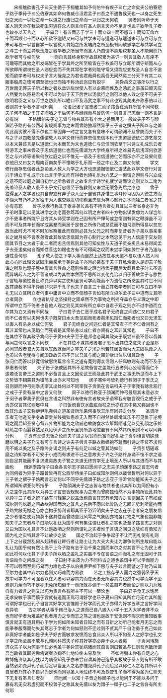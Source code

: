 <!-- { "loadSidebar": true } -->
　　宋桓魋欲害孔子曰天生徳于予桓魋其如予何伯牛有疾子曰亡之命矣夫公伯寮愬子路于季孙子曰公伯寮其如命何鲁臧仓沮君孟子曰吾之不遇鲁侯天也一以身之死生归之天而一以归之命一以道之行废归之命而一以归之天何欤
　　贤者则听命于天圣人则天命在我故死生穷通在众人则言命在圣人则言天命不足言也孟子欲学孔子者也故亦以天言之
　　子曰吾十有五而志于学三十而立四十而不惑五十而知天命六十而耳顺七十而从心所欲不逾矩又曰可与共学未可与适道可与适道未可与立可与立未可与权一以言自学一以言敎人其始之所发端终之所至极有同欤志学之与共学可立之与三十而立异欤法度之器学者之所当守而圣人乃自谓不逾矩权非圣人不能用而乃欲学者可与权何欤
　　一则自言其终身积学故其积累为甚详一则言其敎人有序不可躐等而其始之所发端皆在于学其终之所至极皆在于权盖可与立即所谓守矩而从心所欲即所谓权在圣人则应变而不失其常在学者则能守常又须能应变故圣人自言不逾矩而欲学者可与权夫子言大哉尧之为君也君哉舜也禹吾无间然矣三分天下有其二以服事殷周之徳可谓至徳也已而独不称汤武岂应有説乎
　　尧舜禹文之事所以行之万世而无弊夫子所以称之者以垂训后世使人有以企慕而兾及之汤武之事虽曰顺天应人然要为以臣易君礼不可以为训于天下后世以汤武行之则可以他人效之便不可夫子欲明君臣之义存万世之防此所以絶口不及汤武之事不特此也观其美夷齐称泰伯以让者则其于争者不言可知矣
　　论语记诸子言志者二而子路皆在焉其所言不同何欤夫子何不哂之于其先而哂之于后何不与顔渊而与曾防何一则自言己志而一则不言是必有説
　　子路顔渊夫子之志皆与物共其虽有小大之差而用志一般故夫子不与顔渊若子路冉有公西赤皆规规事为之末而曾防独超然异乎三子者之撰夫子所以与之盖优此而劣彼不得不尔也二章固非一时之言又各有意味不可谓顔渊不及曾防而夫子不与之子以四敎章先儒谓敎人以学文修行而存忠信忠信本也于志道据徳依仁游艺章又以本末兼该言是以道徳仁为本而艺为末也道徳仁与忠信同欤至于兴诗立礼成乐云者特游艺之事未尝及于忠信道徳仁也而先儒谓为大学终身所得之难易先后浅深何欤游艺之与兴诗等语果何欤过庭之训不惟无一语及于忠信道徳仁艺而乐亦不之及果何意欤他日又曰女为周南召南矣乎不惟略于礼乐而一经之中止及二南又何欤
　　学文修行而存忠信者此总论圣人敎人为学之大方也志道据徳依仁游艺此以学文修行对言兴于诗立于礼成于乐此言于学文而有得者也诗礼乐为六艺之一但谓之游则与兴立成之意不同过庭之训自初学之所急者言之故专言学诗学礼就学诗而论之则又以二南为先盖论圣人敎人虽不出乎文行忠信至于施敎则又未尝无缓急先后之序也
　　曾子独得圣人之学者也其自修宜有异乎众人至于自省其身惟三事耳传习固为入徳之方而孝悌大节乃不之省独于为人谋交朋友切切焉且忠信为存心制行之本而独二者省之其亦有意耶
　　曾子以孝行称其于孝亲弟长盖有不待言者矣且其以三者省身必非为子弟时事足以见其进学之功老而弥笃耳何以明之古者四十方物出谋发虑为人谋岂年少不更事者所能乎且方其从师受学则在己固有所严惮苟或怠惰则有师之鞭辟虽不习而不可及其年长而学成离羣而索居于是昔之所传乃或怠荒而不加习则所得易以忽忘故当此时尤不可不时加省察推此而观则必其为父兄之时而非复昔者为子弟以事亲事长之嵗月矣不言孝弟者此其故欤忠信固为存心制行之本然忠见于为人信施于交友则固其节目之大者于此二者而忠且信焉则其他可知矣性与天道子贡亲炙且未易得闻孟子去圣逺矣何自而知性善达如赐也方有不可得闻之叹而未尝学问如滕世子者乃遽与道性善何耶
　　孔子敎人使之下学人事而自然上达故性与天道不易以语人然人同此心心同此理文武固未尝亲承于尧舜孟子亦岂必亲炙于夫子其私淑诸人是即夫子敎诲之所及也观子思中庸具言性命之蕴则性善之理岂待孟子而后发哉且孟子时去圣逺而异端起人之为不善者咸以为其性本然而不思所以变化克治以归于善故孟子与滕世子言辄与道性善且称尧舜以实之使知圣贤可学而能而不为流俗之所惑盖其时世不同故其施敎不得不异而非求异于孔子也夫子自言三十而立其敎学者则曰可与立曰不学礼无以立其所立者何事中庸言中立而不倚顔子言如有所立卓尔孟子曰中道而立其所立者同欤
　　立也者执守之坚操持之固卓然不为事物之所摇夺盖立乎义理之中即所谓中立而不倚者也自他人观之则见其如有所立卓尔自君子观之则亦不过中道而立尔其为立又焉有不同哉
　　子曰君子去仁恶乎成名君子无终食之间违仁又曰君子而不仁者有以夫何也夫子既常曰水火吾见蹈而死者矣未见蹈仁而死者也又曰无求生以害人有杀身以成仁何欤
　　君子无终食之间违仁者是其常君子而不仁者间有之耳非其常也未见蹈仁而死者是其常杀身以成仁者亦间有之耳非其常也
　　子曰不在其位不谋其政子禽问于子贡曰夫子至于是邦也必闻其政夫子既尝曰虽不吾以吾其与闻之何以言之不同欤
　　不在其位不谋其政者君子思不出其位之意夫子至是邦必闻其政者君大夫自以其政就而问之非夫子之求之也若其居鲁而为大夫固执政之人也虽以告老犹得与闻国政故云虽不吾以吾其与闻之固非欲出位以谋其政也
　　子张问仁而答以恭寛信敏惠终篇言帝王之道有寛则得众信则人任焉敏则有功而不及于恭惠者何欤
　　夫子告子张或因其所不足故备言之盖能行五者则心公理得而仁不逺若泛言帝王之道则不必备言且上文因论武王而及此其于武王之事无所见而与上下文势皆不相蒙其为错简复出亦未可知也
　　闵子骞仲弓皆列徳行科闵子于季氏之召则辞而仲弓则季氏宰其出处何以不同宰我子贡俱在言语科夫子于宰我有聴言观行之戒于子贡有屡中之言又何欤
　　闵子以徳行称亚于顔渊而仲弓最居其末意必次于闵子者宰我子贡俱在言语之科然非有徳有言者故夫子语宰我有聴言观行之戒于子贡亦仅言其亿则屡中耳
　　子曰饭疏食饮水曲肱而枕之乐亦在其中矣又称回也不改其乐孟子又称伊尹乐尧舜之道圣贤所乐果何事欤其乐有同异之分欤
　　圣贤所乐者无他道充乎身故富贵贫贱夷狄患难无入而不自得然处顺境其乐不可见惟于逆境观之而后知圣贤心胷非外物所能为之欣戚也故防食水饮箪瓢陋巷足以见孔顔之乐处畎畆之中而嚣嚣然足以见伊尹之所乐圣贤所造地位虽有不同然其所乐则不可以同异分也
　　子贡有无谄无骄之论而夫子进之以贫而乐富而好礼及子贡引诗言切磋琢磨以明之夫子乃又有可与言诗之许夫子尝言子路衣敝缊袍不耻而引诗之不忮不求何用不臧以美之及子路终身诵之则夫子有何足以臧之警其防如何
　　子贡引切磋琢磨之诗知学者不可安于小成而有求进不已之意故夫子许之子路终身诵不忮不求之语则自足其能而不复求进矣故夫子警之夫道无终穷学无止境圣人所以与其进而不与其画也
　　顔渊季路侍子曰盍各言尔志子路曰愿闻子之志夫子顔渊季路之言志何者为同何者为异乎子路曾晳冉有公西华侍坐子曰如或知尔则何以哉曾晳所对何以异于三子者之撰乎子路两言志又何以不同乎先儒谓子路之志亚于浴沂曾防能知夫子之志所谓知所谓亚何所指乎
　　子路顔渊夫子之志皆与物共者也此其所以为同但有小大之差尔此其所以为异三子言志皆规规事为之末而曾防独怡然不为事物所役此其所以异乎三子者之撰子路车马轻裘之説盖泛焉自言其志有勇知方之言则因夫子有如或知尔则何以哉之问故欲得国而治之其言之先后不同以此曾防之志固非势利所能拘而子路共敝无憾之心亦岂拘于势利者耶其亚于浴沂明矣夫子之志在于老者安之朋友信之少者懐之使万物莫不遂其性而曾防童冠风雩之气象固亦物各付物之气象也岂非能知夫子之志者与子曰能以礼让为国乎何有集注谓让者礼之实也及至子路言志之对则又曰为国以礼其言不让是故哂之然则所谓礼之实者惟于言语之间见之欤抑有勇知方固为礼之实特其言不让故少之欤
　　国之不治起于争争起于不让而无礼使有礼则上下之分截然乱何从起耕者让畔行者让路士让为大夫大夫让为卿争何所生故曰能以礼让为国乎何有然让倡于上今子路有志于治千乗之国而率尔之对其言不让为民上者如此将何以化其下乎夫子所以哂之盖礼之实虽不专在言语之间而礼之有无固可于其言语动作之问觇之矣
　　子曰射不主皮为力不同科古之道也盖谓中可以学而能力不可以强而至则巧易而力难也孟子以伯夷伊尹栁下惠与夫子竝言而譬之于射乃曰其至尔力也其中非尔力也则又巧难而力易欤
　　艺之工拙存乎人而力之强弱系乎天故中可学力不可强者以在人者可以容其力而在天者无所容其力也然中可学而学不至焉则力余而巧不足亦未免所知偏于一而所就亦偏于一矣盖自巧者而论之则以力为难自有力者言之则又以巧为贵言各有所主不可以一槩论也
　　子曰君子食无求饱居无求安敏于事而慎于言就有道而正焉可谓好学也已子夏曰日知其所亡月无亡其所能可谓好学也已孔子自言其好学又言惟颜子好学而孔文子亦得为好学五章之言好学同欤异欤
　　古之学者从事乎脩己治人之道而已自八嵗入小学十五入大学者非不众也而好学者为难盖好也者用力之专而志之笃之谓也是故于安饱则不暇求而惟知敏事慎言就正有道其用心于学为何如所未知者日知之而有日新之功所己能者月无忘之而能拳拳服膺而勿失其笃志于学者为何如怒则不迁过则不贰其严于自治勇于克己如此非真好学者能如是乎夫子好古而敏求发愤而忘食此众人所以不如圣人之好学也孔文子学之所至虽不敢与孔顔同科然夫子称其好学亦必异于众人者矣
　　子贡问博施济众夫子以为何事于仁必也圣乎尧舜其犹病诸而其自言则曰若圣与仁则吾岂敢所谓吾岂敢者其即尧舜病诸者欤抑圣仁地位终未易及欤
　　圣如尧舜未尝有自足之心故博施济众其心犹以为病圣知孔子亦未尝自谓其徳己造乎其极故于圣人则有所不敢当然必如尧舜孔子而后足以当圣人之名亦惟尧舜孔子而后足以称仁人之名其所以不自居者乃其心不自以为足也而岂以圣人地位终不可及欤使孔子而不得为圣为仁则天下无复有圣且仁者矣
　　回也闻一以知十子贡之称顔子也以能问于不能以多问于寡有若无实若虚犯而不校曽子之称其友先儒以友为顔子一顔子也二子之言各有所主何耶
